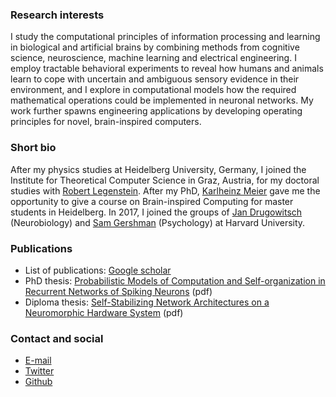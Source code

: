 ### Research interests

I study the computational principles of information processing and learning in biological and artificial brains by combining methods from cognitive science, neuroscience, machine learning and electrical engineering. I employ tractable behavioral experiments to reveal how humans and animals learn to cope with uncertain and ambiguous sensory evidence in their environment, and I explore in computational models how the required mathematical operations could be implemented in neuronal networks. My work further spawns engineering applications by developing operating principles for novel, brain-inspired computers. 

### Short bio

After my physics studies at Heidelberg University, Germany, I joined the Institute for Theoretical Computer Science in Graz, Austria, for my doctoral studies with [Robert Legenstein](https://www.tugraz.at/institute/igi/people/prof-legenstein/). After my PhD, [Karlheinz Meier](https://www.kip.uni-heidelberg.de/vision/people/karlheinz/) gave me the opportunity to give a course on Brain-inspired Computing for master students in Heidelberg. In 2017, I joined the groups of [Jan Drugowitsch](https://drugowitschlab.hms.harvard.edu/people-0) (Neurobiology) and [Sam Gershman](http://gershmanlab.webfactional.com/people/sam.html) (Psychology) at Harvard University.


### Publications

* List of publications: [Google scholar](https://scholar.google.com/citations?user=lWjexuQAAAAJ)
* PhD thesis: [Probabilistic Models of Computation and Self-organization in Recurrent Networks of Spiking Neurons](assets/pdf/johannes_bill_dissertation.pdf) (pdf)
* Diploma thesis: [Self-Stabilizing Network Architectures on a Neuromorphic Hardware System](assets/pdf/johannes_bill_diploma_thesis.pdf) (pdf)

### Contact and social

* [E-mail](mailto:Johannes%20Bill<bill.scientific%20[AT]%20gmail%20[DOT]%20com>)
* [Twitter](https://twitter.com/BillScientific)
* [Github](https://github.com/billscientific)


